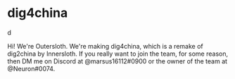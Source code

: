 # dig4china
d

Hi! We're Outersloth. We're making dig4china, which is a remake of dig2china by Innersloth. If you really want to join the team, for some reason, then DM me on Discord at @marsus16112#0900 or the owner of the team at @Neuron#0074. 
